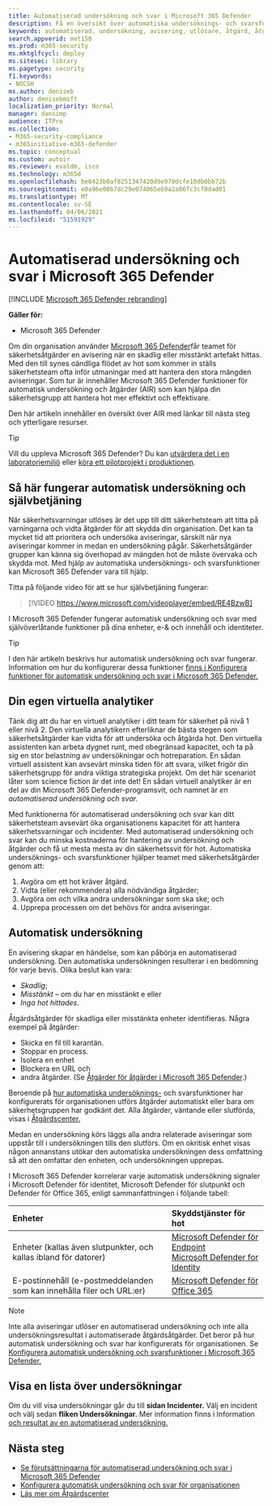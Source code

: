 ```yaml
---
title: Automatiserad undersökning och svar i Microsoft 365 Defender
description: Få en översikt över automatiska undersöknings- och svarsfunktioner, även kallat självbetjäning, i Microsoft 365 Defender
keywords: automatiserad, undersökning, avisering, utlösare, åtgärd, åtgärd, självbetjäning
search.appverid: met150
ms.prod: m365-security
ms.mktglfcycl: deploy
ms.sitesec: library
ms.pagetype: security
f1.keywords:
- NOCSH
ms.author: deniseb
author: denisebmsft
localization_priority: Normal
manager: dansimp
audience: ITPro
ms.collection:
- M365-security-compliance
- m365initiative-m365-defender
ms.topic: conceptual
ms.custom: autoir
ms.reviewer: evaldm, isco
ms.technology: m365d
ms.openlocfilehash: be0423b0af8251347420d9e970dcfe10db0bb72b
ms.sourcegitcommit: e0a96e08b7dc29e074065e69a2a86fc3cf0dad01
ms.translationtype: MT
ms.contentlocale: sv-SE
ms.lasthandoff: 04/06/2021
ms.locfileid: "51591929"
---
```

# <a name="automated-investigation-and-response-in-microsoft-365-defender"></a>Automatiserad undersökning och svar i Microsoft 365 Defender

[!INCLUDE [Microsoft 365 Defender rebranding](../includes/microsoft-defender.md)]

**Gäller för:**
- Microsoft 365 Defender

Om din organisation använder [Microsoft 365 Defender](microsoft-365-defender.md)får teamet för säkerhetsåtgärder en avisering när en skadlig eller misstänkt artefakt hittas. Med den till synes oändliga flödet av hot som kommer in ställs säkerhetsteam ofta inför utmaningar med att hantera den stora mängden aviseringar. Som tur är innehåller Microsoft 365 Defender funktioner för automatisk undersökning och åtgärder (AIR) som kan hjälpa din säkerhetsgrupp att hantera hot mer effektivt och effektivare.

Den här artikeln innehåller en översikt över AIR med länkar till nästa steg och ytterligare resurser.

> [!TIP]
> Vill du uppleva Microsoft 365 Defender? Du kan [utvärdera det i en laboratoriemiljö](m365d-evaluation.md?ocid=cx-docs-MTPtriallab) eller [köra ett pilotprojekt i produktionen](m365d-pilot.md?ocid=cx-evalpilot).

## <a name="how-automated-investigation-and-self-healing-works"></a>Så här fungerar automatisk undersökning och självbetjäning

När säkerhetsvarningar utlöses är det upp till ditt säkerhetsteam att titta på varningarna och vidta åtgärder för att skydda din organisation. Det kan ta mycket tid att prioritera och undersöka aviseringar, särskilt när nya aviseringar kommer in medan en undersökning pågår. Säkerhetsåtgärder grupper kan känna sig överhopad av mängden hot de måste övervaka och skydda mot. Med hjälp av automatiska undersöknings- och svarsfunktioner kan Microsoft 365 Defender vara till hjälp.

Titta på följande video för att se hur självbetjäning fungerar: <p>

> [!VIDEO https://www.microsoft.com/videoplayer/embed/RE4BzwB]

I Microsoft 365 Defender fungerar automatisk undersökning och svar med självöverlåtande funktioner på dina enheter, e-& och innehåll och identiteter.
 
> [!TIP]
> I den här artikeln beskrivs hur automatisk undersökning och svar fungerar. Information om hur du konfigurerar dessa funktioner [finns i Konfigurera funktioner för automatisk undersökning och svar i Microsoft 365 Defender.](m365d-configure-auto-investigation-response.md)

## <a name="your-own-virtual-analyst"></a>Din egen virtuella analytiker

Tänk dig att du har en virtuell analytiker i ditt team för säkerhet på nivå 1 eller nivå 2. Den virtuella analytikern efterliknar de bästa stegen som säkerhetsåtgärder kan vidta för att undersöka och åtgärda hot. Den virtuella assistenten kan arbeta dygnet runt, med obegränsad kapacitet, och ta på sig en stor belastning av undersökningar och hotreparation. En sådan virtuell assistent kan avsevärt minska tiden för att svara, vilket frigör din säkerhetsgrupp för andra viktiga strategiska projekt. Om det här scenariot låter som science fiction är det inte det! En sådan virtuell analytiker är en del av din Microsoft 365 Defender-programsvit, och namnet är *en automatiserad undersökning och svar.*

Med funktionerna för automatiserad undersökning och svar kan ditt säkerhetsteam avsevärt öka organisationens kapacitet för att hantera säkerhetsvarningar och incidenter. Med automatiserad undersökning och svar kan du minska kostnaderna för hantering av undersökning och åtgärder och få ut mesta mesta av din säkerhetssvit för hot. Automatiska undersöknings- och svarsfunktioner hjälper teamet med säkerhetsåtgärder genom att:

1. Avgöra om ett hot kräver åtgärd.
2. Vidta (eller rekommendera) alla nödvändiga åtgärder;
3. Avgöra om och vilka andra undersökningar som ska ske; och
4. Upprepa processen om det behövs för andra aviseringar.

## <a name="the-automated-investigation-process"></a>Automatisk undersökning

En avisering skapar en händelse, som kan påbörja en automatiserad undersökning. Den automatiska undersökningen resulterar i en bedömning för varje bevis. Olika beslut kan vara:
- *Skadlig*;
- *Misstänkt –* om du har en misstänkt e eller 
- *Inga hot hittades*. 

Åtgärdsåtgärder för skadliga eller misstänkta enheter identifieras. Några exempel på åtgärder:
- Skicka en fil till karantän.
- Stoppar en process.
- Isolera en enhet
- Blockera en URL och 
- andra åtgärder. (Se [Åtgärder för åtgärder i Microsoft 365 Defender](m365d-remediation-actions.md).)

Beroende på [hur automatiska undersöknings-](m365d-configure-auto-investigation-response.md) och svarsfunktioner har konfigurerats för organisationen utförs åtgärder automatiskt eller bara om säkerhetsgruppen har godkänt det. Alla åtgärder, väntande eller slutförda, visas i [Åtgärdscenter.](m365d-action-center.md)

Medan en undersökning körs läggs alla andra relaterade aviseringar som uppstår till i undersökningen tills den slutförs. Om en okritisk enhet visas någon annanstans utökar den automatiska undersökningen dess omfattning så att den omfattar den enheten, och undersökningen upprepas. 

I Microsoft 365 Defender korrelerar varje automatisk undersökning signaler i Microsoft Defender för identitet, Microsoft Defender för slutpunkt och Defender för Office 365, enligt sammanfattningen i följande tabell: 

|Enheter |Skyddstjänster för hot  |
|:---------|:---------|
|Enheter (kallas även slutpunkter, och kallas ibland för datorer)     |[Microsoft Defender för Endpoint](../defender-endpoint/automated-investigations.md)<br/>[Microsoft Defender for Identity](/azure-advanced-threat-protection/what-is-atp) |      
|E-postinnehåll (e-postmeddelanden som kan innehålla filer och URL:er)     |[Microsoft Defender för Office 365](../office-365-security/defender-for-office-365.md)         |

> [!NOTE]
> Inte alla aviseringar utlöser en automatiserad undersökning och inte alla undersökningsresultat i automatiserade åtgärdsåtgärder. Det beror på hur automatisk undersökning och svar har konfigurerats för organisationen. Se [Konfigurera automatisk undersökning och svarsfunktioner i Microsoft 365 Defender.](m365d-configure-auto-investigation-response.md)

## <a name="viewing-a-list-of-investigations"></a>Visa en lista över undersökningar

Om du vill visa undersökningar går du till **sidan Incidenter.** Välj en incident och välj sedan **fliken Undersökningar.** Mer information finns i Information [och resultat av en automatiserad undersökning.](m365d-autoir-results.md)


## <a name="next-steps"></a>Nästa steg

- [Se förutsättningarna för automatiserad undersökning och svar i Microsoft 365 Defender](m365d-configure-auto-investigation-response.md#prerequisites-for-automated-investigation-and-response-in-microsoft-365-defender)
- [Konfigurera automatisk undersökning och svar för organisationen](m365d-configure-auto-investigation-response.md)
- [Läs mer om Åtgärdscenter](m365d-action-center.md)
